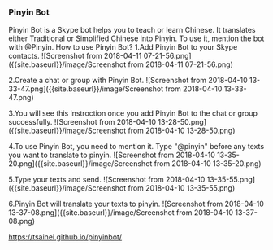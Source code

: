 ### Pinyin Bot
Pinyin Bot is a Skype bot helps you to teach or learn Chinese. It translates either Traditional or Simplified Chinese into Pinyin. To use it, mention the bot with @Pinyin. 
How to use Pinyin Bot?
1.Add Pinyin Bot to your Skype contacts.
![Screenshot from 2018-04-11 07-21-56.png]({{site.baseurl}}/image/Screenshot from 2018-04-11 07-21-56.png)

2.Create a chat or group with Pinyin Bot.
![Screenshot from 2018-04-10 13-33-47.png]({{site.baseurl}}/image/Screenshot from 2018-04-10 13-33-47.png)

3.You will see this instroction once you add Pinyin Bot to the chat or group successfully.
![Screenshot from 2018-04-10 13-28-50.png]({{site.baseurl}}/image/Screenshot from 2018-04-10 13-28-50.png)

4.To use Pinyin Bot, you need to mention it. Type "@pinyin" before any texts you want to translate to pinyin.
![Screenshot from 2018-04-10 13-35-20.png]({{site.baseurl}}/image/Screenshot from 2018-04-10 13-35-20.png)

5.Type your texts and send.
![Screenshot from 2018-04-10 13-35-55.png]({{site.baseurl}}/image/Screenshot from 2018-04-10 13-35-55.png)

6.Pinyin Bot will translate your texts to pinyin.
![Screenshot from 2018-04-10 13-37-08.png]({{site.baseurl}}/image/Screenshot from 2018-04-10 13-37-08.png)


https://tsainei.github.io/pinyinbot/
